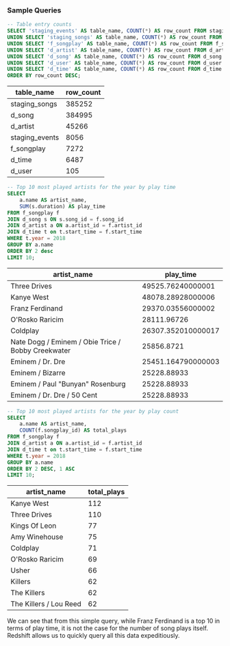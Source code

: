 ### Sample Queries

```sql
-- Table entry counts
SELECT 'staging_events' AS table_name, COUNT(*) AS row_count FROM staging_events
UNION SELECT 'staging_songs' AS table_name, COUNT(*) AS row_count FROM staging_songs
UNION SELECT 'f_songplay' AS table_name, COUNT(*) AS row_count FROM f_songplay
UNION SELECT 'd_artist' AS table_name, COUNT(*) AS row_count FROM d_artist
UNION SELECT 'd_song' AS table_name, COUNT(*) AS row_count FROM d_song
UNION SELECT 'd_user' AS table_name, COUNT(*) AS row_count FROM d_user
UNION SELECT 'd_time' AS table_name, COUNT(*) AS row_count FROM d_time
ORDER BY row_count DESC;
```

|table_name|row_count|
|----------|---------|
|staging_songs|385252|
|d_song|384995|
|d_artist|45266|
|staging_events|8056|
|f_songplay|7272|
|d_time|6487|
|d_user|105|


```sql
-- Top 10 most played artists for the year by play time
SELECT
    a.name AS artist_name,
    SUM(s.duration) AS play_time
FROM f_songplay f
JOIN d_song s ON s.song_id = f.song_id
JOIN d_artist a ON a.artist_id = f.artist_id
JOIN d_time t on t.start_time = f.start_time
WHERE t.year = 2018
GROUP BY a.name
ORDER BY 2 desc
LIMIT 10;
```

|artist_name|play_time|
|-----------|---------|
|Three Drives|49525.76240000001|
|Kanye West|48078.28928000006|
|Franz Ferdinand|29370.03556000002|
|O'Rosko Raricim|28111.96726|
|Coldplay|26307.352010000017|
|Nate Dogg / Eminem / Obie Trice / Bobby Creekwater|25856.8721|
|Eminem / Dr. Dre|25451.164790000003|
|Eminem / Bizarre|25228.88933|
|Eminem / Paul "Bunyan" Rosenburg|25228.88933|
|Eminem / Dr. Dre / 50 Cent|25228.88933|

```sql
-- Top 10 most played artists for the year by play count
SELECT
    a.name AS artist_name,
    COUNT(f.songplay_id) AS total_plays
FROM f_songplay f
JOIN d_artist a ON a.artist_id = f.artist_id
JOIN d_time t on t.start_time = f.start_time
WHERE t.year = 2018
GROUP BY a.name
ORDER BY 2 DESC, 1 ASC
LIMIT 10;
```

|artist_name|total_plays|
|-----------|-----------|
|Kanye West|112|
|Three Drives|110|
|Kings Of Leon|77|
|Amy Winehouse|75|
|Coldplay|71|
|O'Rosko Raricim|69|
|Usher|66|
|Killers|62|
|The Killers|62|
|The Killers / Lou Reed|62|


We can see that from this simple query, while Franz Ferdinand is a top 10 in terms of play time, it is not the case for the number of song plays itself. Redshift allows us to quickly query all this data expeditiously.
